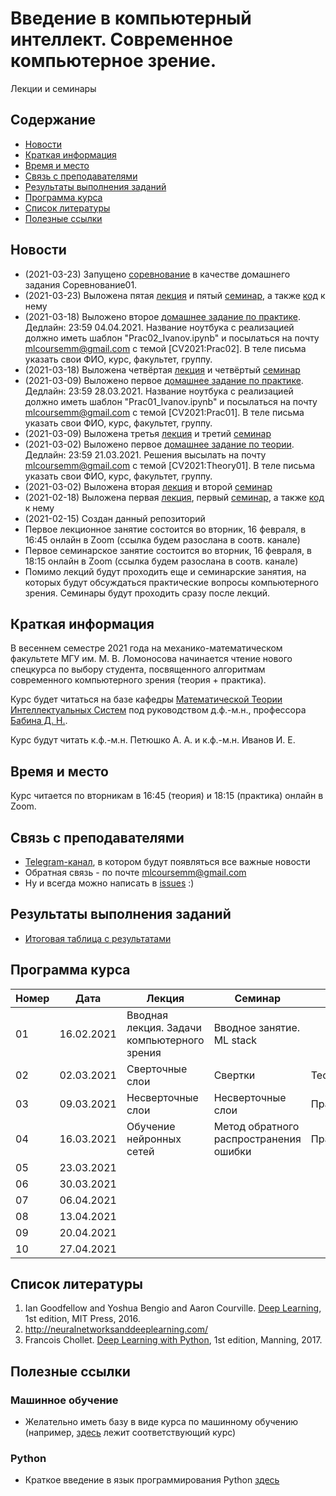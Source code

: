 # Введение в компьютерный интеллект. Современное компьютерное зрение.
Лекции и семинары

## Содержание
* [Новости](#news)
* [Краткая информация](#info)
* [Время и место](#ww)
* [Связь с преподавателями](#feedback)
* [Результаты выполнения заданий](#marks)
* [Программа курса](#program)
* [Список литературы](#lit)
* [Полезные ссылки](#links)
## <a name="news" /> Новости
* (2021-03-23) Запущено [соревнование](https://www.kaggle.com/t/226b00bcd20344298549b4226ffd068a) в качестве домашнего задания Соревнование01.
* (2021-03-23) Выложена пятая [лекция](https://github.com/mlcoursemm/cv2021spring/blob/main/lectures/lecture05-class_nn.pdf) и пятый [семинар](https://github.com/mlcoursemm/cv2021spring/blob/main/seminars/seminar05-cnn.pdf), а также [код](https://github.com/mlcoursemm/cv2021spring/blob/main/seminars/seminar05-train_cnn_keras.ipynb) к нему
* (2021-03-18) Выложено второе [домашнее задание по практике](https://github.com/mlcoursemm/cv2021spring/blob/main/assignments/Practice02.ipynb). Дедлайн: 23:59 04.04.2021. Название ноутбука с реализацией должно иметь шаблон "Prac02_Ivanov.ipynb" и посылаться на почту mlcoursemm@gmail.com с темой [CV2021:Prac02]. В теле письма указать свои ФИО, курс, факультет, группу.
* (2021-03-18) Выложена четвёртая [лекция](https://github.com/mlcoursemm/cv2021spring/blob/main/lectures/lecture04-training.pdf) и четвёртый [семинар](https://github.com/mlcoursemm/cv2021spring/blob/main/seminars/seminar04_backprop.pdf)
* (2021-03-09) Выложено первое [домашнее задание по практике](https://github.com/mlcoursemm/cv2021spring/blob/main/assignments/Practice01.ipynb). Дедлайн: 23:59 28.03.2021. Название ноутбука с реализацией должно иметь шаблон "Prac01_Ivanov.ipynb" и посылаться на почту mlcoursemm@gmail.com с темой [CV2021:Prac01]. В теле письма указать свои ФИО, курс, факультет, группу.
* (2021-03-09) Выложена третья [лекция](https://github.com/mlcoursemm/cv2021spring/blob/main/lectures/lecture03-non_conv_layers.pdf) и третий [семинар](https://github.com/mlcoursemm/cv2021spring/blob/main/seminars/seminar03-non_conv_layers.pdf)
* (2021-03-02) Выложено первое [домашнее задание по теории](https://github.com/mlcoursemm/cv2021spring/blob/main/assignments/theory01.pdf). Дедлайн: 23:59 21.03.2021. Решения высылать на почту mlcoursemm@gmail.com с темой [CV2021:Theory01]. В теле письма указать свои ФИО, курс, факультет, группу.
* (2021-03-02) Выложена вторая [лекция](https://github.com/mlcoursemm/cv2021spring/blob/main/lectures/lecture02-conv_layers.pdf) и второй [семинар](https://github.com/mlcoursemm/cv2021spring/blob/main/seminars/seminar02-conv.pdf)
* (2021-02-18) Выложена первая [лекция](https://github.com/mlcoursemm/cv2021spring/blob/main/lectures/lecture01-intro_cv.pdf), первый [семинар](https://github.com/mlcoursemm/cv2021spring/blob/main/seminars/seminar01-intro_gpu.pdf), а также [код](https://github.com/mlcoursemm/cv2021spring/blob/main/seminars/seminar01_intro_colab.ipynb) к нему
* (2021-02-15) Создан данный репозиторий
* Первое лекционное занятие состоится во вторник, 16 февраля, в 16:45 онлайн в Zoom (ссылка будем разослана в соотв. канале)
* Первое семинарское занятие состоится во вторник, 16 февраля, в 18:15 онлайн в Zoom (ссылка будем разослана в соотв. канале)
* Помимо лекций будут проходить еще и семинарские занятия, на которых будут обсуждаться практические вопросы компьютерного зрения. Семинары будут проходить сразу после лекций.
## <a name="info" /> Краткая информация 
В весеннем семестре 2021 года на механико-математическом факультете МГУ им. М. В. Ломоносова начинается чтение нового спецкурса по выбору студента, посвященного алгоритмам современного компьютерного зрения (теория + практика). 

Курс будет читаться на базе кафедры [Математической Теории Интеллектуальных Систем](http://intsys.msu.ru) под руководством д.ф.-м.н., профессора [Бабина Д. Н.](http://intsys.msu.ru/staff/babin/). 

Курс будут читать к.ф.-м.н. Петюшко А. А. и к.ф.-м.н. Иванов И. Е.
## <a name="ww" /> Время и место 
Курс читается по вторникам в 16:45 (теория) и 18:15 (практика) онлайн в Zoom. 
## <a name="feedback" /> Связь с преподавателями
* [Telegram-канал](https://t.me/joinchat/AAAAAEUmx5cJLOdLXsOt8g), в котором будут появляться все важные новости
* Обратная связь - по почте mlcoursemm@gmail.com
* Ну и всегда можно написать в [issues](https://github.com/mlcoursemm/cv2020spring/issues) :)
## <a name="marks" /> Результаты выполнения заданий
* [Итоговая таблица с результатами](https://docs.google.com/spreadsheets/d/1O3DXLrwFOeED81rwG3UlOU4nBKrVAp_EHJ6lfUIe3L0/edit)
## <a name="program" /> Программа курса 
| Номер         | Дата          | Лекция                                            | Семинар                                 | ДЗ            |
| ------------- | ------------- | -------------                                     | -------------                           | ------------- |
| 01            | 16.02.2021    | Вводная лекция. Задачи компьютерного зрения | Вводное занятие. ML stack | |
| 02            | 02.03.2021    | Сверточные слои | Свертки | Теория01 |
| 03            | 09.03.2021    | Несверточные слои | Несверточные слои | Практика01 |
| 04            | 16.03.2021    | Обучение нейронных сетей | Метод обратного распространения ошибки | Практика02 |
| 05            | 23.03.2021    |                            |  | |
| 06            | 30.03.2021    |                                                |  |  |
| 07            | 06.04.2021    |                    |  |  |
| 08            | 13.04.2021    |                                           |  | |
| 09            | 20.04.2021    |                                           |  | |
| 10            | 27.04.2021    |                      |            | |


## <a name="lit" /> Список литературы
1. Ian Goodfellow and Yoshua Bengio and Aaron Courville. [Deep Learning](https://www.deeplearningbook.org), 1st edition, MIT Press, 2016.
2. http://neuralnetworksanddeeplearning.com/
3. Francois Chollet. [Deep Learning with Python](http://faculty.neu.edu.cn/yury/AAI/Textbook/Deep%20Learning%20with%20Python.pdf), 1st edition, Manning, 2017.
## <a name="links" /> Полезные ссылки 
### Машинное обучение
* Желательно иметь базу в виде курса по машинному обучению (например, [здесь](https://github.com/mlcoursemm/ml2020autumn) лежит соответствующий курс)
### Python
* Краткое введение в язык программирования Python [здесь](https://github.com/mlcoursemm/py2020autumn)
